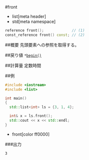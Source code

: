 #front
* list[meta header]
* std[meta namespace]

```cpp
reference front();             // (1)
const_reference front() const; // (2)
```

##概要
先頭要素への参照を取得する。


##戻り値
`*`[`begin()`](./begin.md)


##計算量
定数時間


##例
```cpp
#include <iostream>
#include <list>

int main()
{
  std::list<int> ls = {3, 1, 4};

  int& x = ls.front();
  std::cout << x << std::endl;
}
```
* front[color ff0000]


###出力
```
3
```



